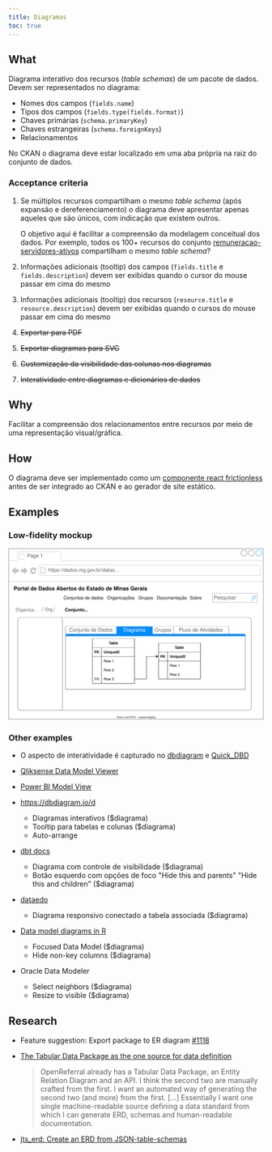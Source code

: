 ```yaml
---
title: Diagramas
toc: true
---
```


## What

Diagrama interativo dos recursos (_table schemas_) de um pacote de dados. Devem ser representados no diagrama:

- Nomes dos campos (`fields.name`)
- Tipos dos campos (`fields.type(fields.format)`)
- Chaves primárias (`schema.primaryKey`)
- Chaves estrangeiras (`schema.foreignKeys`)
- Relacionamentos

No CKAN o diagrama deve estar localizado em uma aba própria na raiz do conjunto de dados.

### Acceptance criteria

1. Se múltiplos recursos compartilham o mesmo _table schema_ (após expansão e dereferenciamento) o diagrama deve apresentar apenas aqueles que são únicos, com indicação que existem outros.

    O objetivo aqui é facilitar a compreensão da modelagem conceitual dos dados. Por exemplo, todos os 100+ recursos do conjunto [remuneracao-servidores-ativos](https://dados.mg.gov.br/dataset/remuneracao-servidores-ativos) compartilham o mesmo _table schema_?
1. Informações adicionais (tooltip) dos campos (`fields.title` e `fields.description`) devem ser exibidas quando o cursor do mouse passar em cima do mesmo
1. Informações adicionais (tooltip) dos recursos (`resource.title` e `resource.description`) devem ser exibidas quando o cursos do mouse passar em cima do mesmo
1. ~~Exportar para PDF~~
1. ~~Exportar diagramas para SVG~~
1. ~~Customização da visibilidade das colunas nos diagramas~~
1. ~~Interatividade entre diagramas e dicionários de dados~~

## Why

Facilitar a compreensão dos relacionamentos entre recursos por meio de uma representação visual/gráfica.

## How

O diagrama deve ser implementado como um [componente react frictionless](https://github.com/frictionlessdata/components) antes de ser integrado ao CKAN e ao gerador de site estático.

## Examples

### Low-fidelity mockup

![](static/20220419T211500.drawio.svg)

### Other examples

- O aspecto de interatividade é capturado no [dbdiagram](https://dbdiagram.io/d) e [Quick_DBD](https://app.quickdatabasediagrams.com/#/)

- [Qliksense Data Model Viewer](https://subscription.packtpub.com/book/big_data_and_business_intelligence/9781788997058/1/ch01lvl1sec17/previewing-data-in-the-data-model-viewer)

- [Power BI Model View](https://docs.microsoft.com/en-us/power-bi/transform-model/desktop-relationship-view)

- https://dbdiagram.io/d

    - Diagramas interativos ($diagrama)
    - Tooltip para tabelas e colunas ($diagrama)
    - Auto-arrange

- [dbt docs](https://www.getdbt.com/mrr-playbook/#!/model/model.acme.customer_churn_month)

    - Diagrama com controle de visibilidade ($diagrama)
    - Botão esquerdo com opções de foco "Hide this and parents" "Hide this and children" ($diagrama)

- [dataedo](https://dataedo.com/samples/html/Data_warehouse/index.html)

    - Diagrama responsivo conectado a tabela associada ($diagrama)

- [Data model diagrams in R](https://github.com/bergant/datamodelr)

    - Focused Data Model ($diagrama)
    - Hide non-key columns ($diagrama)

- Oracle Data Modeler
  
  - Select neighbors ($diagrama)
  - Resize to visible ($diagrama)

## Research

- Feature suggestion: Export package to ER diagram [#1118](https://github.com/frictionlessdata/frictionless-py/issues/1118)

- [The Tabular Data Package as the one source for data definition](https://discuss.okfn.org/t/the-tabular-data-package-as-the-one-source-for-data-definition/8598)

    > OpenReferral already has a Tabular Data Package, an Entity Relation Diagram and an API. I think the second two are manually crafted from the first. I want an automated way of generating the second two (and more) from the first. [...] Essentially I want one single machine-readable source defining a data standard from which I can generate ERD, schemas and human-readable documentation.

- [jts_erd: Create an ERD from JSON-table-schemas](https://github.com/iburadempa/jts_erd)